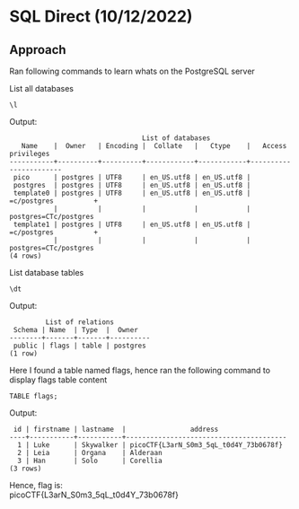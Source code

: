 # SQL Direct (10/12/2022)  
## Approach  
Ran following commands to learn whats on the PostgreSQL server

List all databases  
~~~
\l 
~~~
Output:  
~~~
                                 List of databases
   Name    |  Owner   | Encoding |  Collate   |   Ctype    |   Access privileges   
-----------+----------+----------+------------+------------+-----------------------
 pico      | postgres | UTF8     | en_US.utf8 | en_US.utf8 | 
 postgres  | postgres | UTF8     | en_US.utf8 | en_US.utf8 | 
 template0 | postgres | UTF8     | en_US.utf8 | en_US.utf8 | =c/postgres          +
           |          |          |            |            | postgres=CTc/postgres
 template1 | postgres | UTF8     | en_US.utf8 | en_US.utf8 | =c/postgres          +
           |          |          |            |            | postgres=CTc/postgres
(4 rows)
~~~

List database tables  
~~~
\dt
~~~
Output:  
~~~
         List of relations
 Schema | Name  | Type  |  Owner   
--------+-------+-------+----------
 public | flags | table | postgres
(1 row)
~~~

Here I found a table named flags, hence ran the following command to display flags table content  
~~~
TABLE flags;
~~~
Output:  
~~~
 id | firstname | lastname  |                address                 
----+-----------+-----------+----------------------------------------
  1 | Luke      | Skywalker | picoCTF{L3arN_S0m3_5qL_t0d4Y_73b0678f}
  2 | Leia      | Organa    | Alderaan
  3 | Han       | Solo      | Corellia
(3 rows)
~~~

Hence, flag is:  
picoCTF{L3arN_S0m3_5qL_t0d4Y_73b0678f}